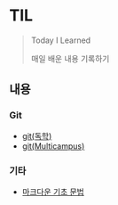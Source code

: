 # TIL
> Today I Learned
>
> 매일 배운 내용 기록하기



## 내용

### Git

* [git(독학)](https://github.com/parksimis/Git)
* [git(Multicampus)](./git)



### 기타

* [마크다운 기초 문법](./markdown.md)
